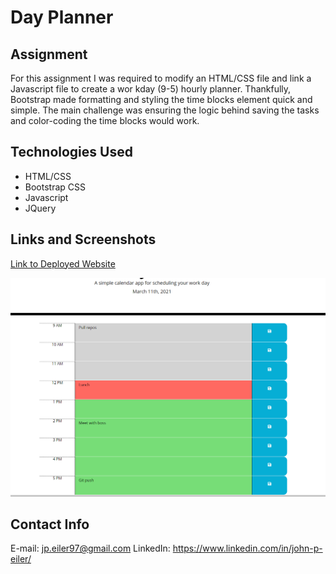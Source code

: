 # Day Planner

## Assignment
For this assignment I was required to modify an HTML/CSS file and link a Javascript file to create a wor kday (9-5) hourly planner. Thankfully, Bootstrap made formatting and styling the time blocks element quick and simple. The main challenge was ensuring the logic behind saving the tasks and color-coding the time blocks would work.

## Technologies Used
- HTML/CSS
- Bootstrap CSS
- Javascript
- JQuery

## Links and Screenshots
[Link to Deployed Website](https://jpeiler97.github.io/day-planner/)

![Screenshot 1](./develop/images/screenshot1.png?raw=true)

## Contact Info
E-mail: jp.eiler97@gmail.com
LinkedIn: https://www.linkedin.com/in/john-p-eiler/
